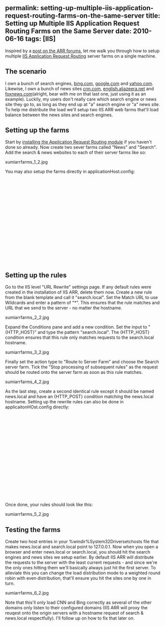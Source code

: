 permalink: setting-up-multiple-iis-application-request-routing-farms-on-the-same-server
title: Setting up Multiple IIS Application Request Routing Farms on the Same Server
date: 2010-06-16
tags: [IIS]
---
Inspired by a [post on the ARR forums](http://forums.iis.net/t/1168684.aspx), let me walk you through how to setup multiple [IIS Application Request Routing](http://www.iis.net/download/applicationrequestrouting) server farms on a single machine.

## The scenario

I own a bunch of search engines, [bing.com](http://bing.com/), [google.com](http://google.com/) and [yahoo.com](http://yahoo.com/). Likewise, I own a bunch of news sites [cnn.com](http://cnn.com/), [english.aljazeera.net](http://english.aljazeera.net/) and [foxnews.com](http://foxnews.com/)(alright, bear with me on that last one, just using it as an example). Luckily, my users don't really care which search engine or news site they go to, as long as they end up at "a" search engine or "a" news site. To help me distribute the load we'll setup two IIS ARR web farms that'll load balance between the news sites and search engines.

## Setting up the farms

Start by [installing the Application Request Routing module](http://learn.iis.net/page.aspx/482/install-application-request-routing/) if you haven't done so already. Now create two sever farms called "News" and "Search". Add the search &amp; news websites to each of their server farms like so:

sumiarrfarms_1_2.jpg

You may also setup the farms directly in applicationHost.config:

<pre lang="xml"><webfarms>
    <webfarm enabled="true" name="News">
        <server enabled="true" address="cnn.com">
        <server enabled="true" address="foxnews.com">
        <server enabled="true" address="english.aljazeera.net">
    </server></server></server></webfarm>
    <webfarm enabled="true" name="Search">
        <server enabled="true" address="google.com">
        <server enabled="true" address="bing.com">
        <server enabled="true" address="yahoo.com">
    </server></server></server></webfarm>
    <applicationrequestrouting>
        <hostaffinityproviderlist>
            <add name="Microsoft.Web.Arr.HostNameRoundRobin">
            <add name="Microsoft.Web.Arr.HostNameMemory">
        </add></add></hostaffinityproviderlist>
    </applicationrequestrouting>
</webfarms></pre>

## Setting up the rules

Go to the IIS level "URL Rewrite" settings page. If any default rules were created in the installation of IIS ARR, delete them now. Create a new rule from the blank template and call it "search.local". Set the Match URL to use Wildcards and enter a pattern of "*". This ensures that the rule matches and URL that we send to the server - no matter the hostname.

sumiarrfarms_2_2.jpg

Expand the Conditions pane and add a new condition. Set the input to "{HTTP_HOST}" and type the pattern "search.local". The {HTTP_HOST} condition ensures that this rule only matches requests to the search.local hostname.

sumiarrfarms_3_2.jpg

Finally set the action type to "Route to Server Farm" and choose the Search server farm. Tick the "Stop processing of subsequent rules" as the request should be routed onto the server farm as soon as this rule matches.

sumiarrfarms_4_2.jpg

As the last step, create a second identical rule except it should be named news.local and have an {HTTP_POST} condition matching the news.local hostname. Setting up the rewrite rules can also be done in applicaitonHOst.config directly:

<pre lang="xml"><rewrite>
    <globalrules>
        <rule name="search.local" stopprocessing="true" patternsyntax="Wildcard">
            <match url="*">
            <action url="http://Search/{R:0}" type="Rewrite">
            <conditions>
                <add pattern="search.local" input="{HTTP_HOST}">
            </add></conditions>
        </action></match></rule>
        <rule name="news.local" stopprocessing="true" patternsyntax="Wildcard">
            <match url="*">
            <action url="http://News/{R:0}" type="Rewrite">
            <conditions>
                <add pattern="news.local" input="{HTTP_HOST}">
            </add></conditions>
        </action></match></rule>
    </globalrules>
</rewrite></pre>

Once done, your rules should look like this:

sumiarrfarms_5_2.jpg

## Testing the farms

Create two host entries in your %windir%System32Driversetchosts file that makes news.local and search.local point to 127.0.0.1. Now when you open a browser and enter news.local or search.local, you should hit the search engines and news sites we setup earlier. By default IIS ARR will distribute the requests to the server with the least current requests - and since we're the only ones hitting them we'll basically always just hit the first server. To alleviate this you can change the load distribution mode to a weighted round robin with even distribution, that'll ensure you hit the sites one by one in turn.

sumiarrfarms_6_2.jpg

Note that this'll only load CNN and Bing correctly as several of the other domains only listen to their configured domains (IIS ARR will proxy the reuqest onto the origin servers with a hostname request of search &amp; news.local respectfully). I'll follow up on how to fix that later on.
